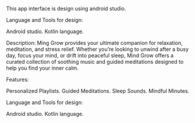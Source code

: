 This app interface is design using android studio.

Language and Tools for design:

Android studio.
Kotlin language. 


Description:
Ming Grow provides your ultimate companion for relaxation, meditation, and stress relief. Whether 
you’re looking to unwind after a busy day, focus your mind, or drift into peaceful sleep, Mind Grow
offers a curated collection of soothing music and guided meditations designed to help you find your 
inner calm.

Features:

Personalized Playlists.
Guided Meditations.
Sleep Sounds.
Mindful Minutes.

Language and Tools for design:

Android studio.
Kotlin language. 

